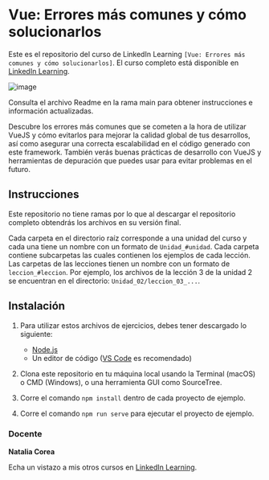 # Vue: Errores más comunes y cómo solucionarlos

Este es el repositorio del curso de LinkedIn Learning `[Vue: Errores más comunes y cómo solucionarlos]`. El curso completo está disponible en [LinkedIn Learning][lil-course-url].

![image](https://user-images.githubusercontent.com/71371373/174971466-879e0409-63fc-4c51-8987-b59a0bdc390b.png) 

Consulta el archivo Readme en la rama main para obtener instrucciones e información actualizadas.

Descubre los errores más comunes que se cometen a la hora de utilizar VueJS y cómo evitarlos para mejorar la calidad global de tus desarrollos, así como asegurar una correcta escalabilidad en el código generado con este framework. También verás buenas prácticas de desarrollo con VueJS y herramientas de depuración que puedes usar para evitar problemas en el futuro.

## Instrucciones

Este repositorio no tiene ramas por lo que al descargar el repositorio completo obtendrás los archivos en su versión final.

Cada carpeta en el directorio raíz corresponde a una unidad del curso y cada una tiene un nombre con un formato de `Unidad_#unidad`. Cada carpeta contiene subcarpetas las cuales contienen los ejemplos de cada lección. Las carpetas de las lecciones tienen un nombre con un formato de `leccion_#leccion`. Por ejemplo, los archivos de la lección 3 de la unidad 2 se encuentran en el directorio: `Unidad_02/leccion_03_...`.

## Instalación

1. Para utilizar estos archivos de ejercicios, debes tener descargado lo siguiente:
   - [Node.js](https://nodejs.org/en/)
   - Un editor de código ([VS Code](https://code.visualstudio.com/) es recomendado)

2. Clona este repositorio en tu máquina local usando la Terminal (macOS) o CMD (Windows), o una herramienta GUI como SourceTree.
3. Corre el comando `npm install` dentro de cada proyecto de ejemplo.
4. Corre el comando `npm run serve` para ejecutar el proyecto de ejemplo.

### Docente

**Natalia Corea**

Echa un vistazo a mis otros cursos en [LinkedIn Learning](https://www.linkedin.com/learning/instructors/natalia-corea).

[0]: # (Replace these placeholder URLs with actual course URLs)
[lil-course-url]: https://www.linkedin.com/learning/vue-errores-mas-comunes-y-como-solucionarlos/errores-con-vue-que-debes-solucionar
[lil-thumbnail-url]: https://cdn.lynda.com/course/2875095/2875095-1615224395432-16x9.jpg

[1]: # (End of ES-Instruction ###############################################################################################)
